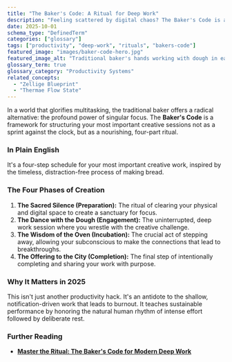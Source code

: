```yaml
---
title: "The Baker's Code: A Ritual for Deep Work"
description: "Feeling scattered by digital chaos? The Baker's Code is a four-phase framework for deep work, inspired by the mindful rhythms of traditional Mediterranean bakers to restore focus and craft."
date: 2025-10-01
schema_type: "DefinedTerm"
categories: ["glossary"]
tags: ["productivity", "deep-work", "rituals", "bakers-code"]
featured_image: "images/baker-code-hero.jpg"
featured_image_alt: "Traditional baker's hands working with dough in early morning light, symbolizing focused deep work rituals and productive flow states"
glossary_term: true
glossary_category: "Productivity Systems"
related_concepts: 
  - "Zellige Blueprint"
  - "Thermae Flow State"
---
```


In a world that glorifies multitasking, the traditional baker offers a radical alternative: the profound power of singular focus. The **Baker's Code** is a framework for structuring your most important creative sessions not as a sprint against the clock, but as a nourishing, four-part ritual.

### In Plain English
It's a four-step schedule for your most important creative work, inspired by the timeless, distraction-free process of making bread.

### The Four Phases of Creation
1.  **The Sacred Silence (Preparation):** The ritual of clearing your physical and digital space to create a sanctuary for focus.
2.  **The Dance with the Dough (Engagement):** The uninterrupted, deep work session where you wrestle with the creative challenge.
3.  **The Wisdom of the Oven (Incubation):** The crucial act of stepping away, allowing your subconscious to make the connections that lead to breakthroughs.
4.  **The Offering to the City (Completion):** The final step of intentionally completing and sharing your work with purpose.

### Why It Matters in 2025
This isn't just another productivity hack. It's an antidote to the shallow, notification-driven work that leads to burnout. It teaches sustainable performance by honoring the natural human rhythm of intense effort followed by deliberate rest.

### Further Reading
- **[Master the Ritual: The Baker's Code for Modern Deep Work](/work-productivity/bakers-code/)**